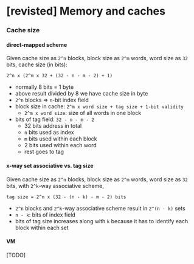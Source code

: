 [revisted] Memory and caches
===

### Cache size

#### direct-mapped scheme

Given cache size as `2^n` blocks, block size as `2^m` words, word size as `32` bits, cache size (in bits):

	2^n x (2^m x 32 + (32 - n - m - 2) + 1)

- normally 8 bits = 1 byte
- above result divided by 8 we have cache size in byte
- `2^n` blocks => `n`-bit index field
- block size in cache: `2^m x word size + tag size + 1-bit validity`
	- `2^m x word size`: size of all words in one block
- bits of tag field: `32 - n - m - 2`
	- 32 bits address in total
	- `n` bits used as index
	- `m` bits used within each block
	- 2 bits used within each word
	- rest goes to tag

#### x-way set associative vs. tag size

Given cache size as `2^n` blocks, block size as `2^m` words, word size as `32` bits, with `2^k`-way associative scheme, 

	tag size = 2^n x (32 - (n - k) - m - 2) bits

- `2^n` blocks and `2^k`-way associative scheme result in `2^(n - k)` sets
- `n - k`: bits of index field
- bits of tag size increases along with `k` because it has to identify each block within each set

#### VM

[TODO]